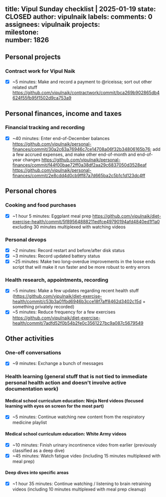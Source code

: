 title:	Vipul Sunday checklist | 2025-01-19
state:	CLOSED
author:	vipulnaik
labels:	
comments:	0
assignees:	vipulnaik
projects:	
milestone:	
number:	1826
--
## Personal projects

### Contract work for Vipul Naik

- [x] ~5 minutes: Make and record a payment to @riceissa; sort out other related stuff https://github.com/vipulnaik/contractwork/commit/bca269b902865db4624f55fb95f1502d9ca753a9

## Personal finances, income and taxes

### Financial tracking and recording

- [x] ~40 minutes: Enter end-of-December balances https://github.com/vipulnaik/personal-finances/commit/30a2c63a76946c7ce14708a06f32b34806165b76; add a few accrued expenses, and make other end-of-month and end-of-year changes https://github.com/vipulnaik/personal-finances/commit/f44f00bae72ff0a38df2aa29c6837050d3528eaf https://github.com/vipulnaik/personal-finances/commit/2e8cdd4d0cb9ff87a7d665ba2c5b1c1d123dc4ff

## Personal chores

### Cooking and food purchases

- [x] ~1 hour 5 minutes: Eggplant meal prep https://github.com/vipulnaik/diet-exercise-health/commit/5f89564888211edfce49790194afd4840ed1f1a0 excluding 30 minutes multiplexed with watching videos

### Personal devops

- [x] ~2 minutes: Record restart and before/after disk status
- [x] ~3 minutes: Record updated battery status
- [x] ~25 minutes: Make two long-overdue improvements in the loose ends script that will make it run faster and be more robust to entry errors

### Health research, appointments, recording

- [x] ~5 minutes: Make a few updates regarding recent health stuff (https://github.com/vipulnaik/diet-exercise-health/commit/c53b3a01fbd6946b3cce18f7aff8462d3402c15d + something privately recorded)
- [x] ~5 minutes: Reduce frequency for a few exercises https://github.com/vipulnaik/diet-exercise-health/commit/7adfd52f0b54b2fe0c3561227bc9a087c5679549

## Other activities

### One-off conversations

- [x] ~9 minutes: Exchange a bunch of messages

### Health learning (general stuff that is not tied to immediate personal health action and doesn't involve active documentation work)

#### Medical school curriculum education: Ninja Nerd videos (focused learning with eyes on screen for the most part)

- [x] ~5 minutes: Continue watching new content from the respiratory medicine playlist

#### Medical school curriculum education: White Army videos

- [x] ~10 minutes: Finish urinary incontinence video from earlier (previously classified as a deep dive)
- [x] ~45 minutes: Watch fatigue video (including 15 minutes multiplexed with meal prep)

#### Deep dives into specific areas

- [x] ~1 hour 35 minutes: Continue watching / listening to brain retraining videos (including 10 minutes multiplexed with meal prep cleanup)
